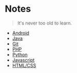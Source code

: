 Notes
============
> It's never too old to learn.

* [Android](./android/android.md)
* [Java](./use-disqus/main.md)
* [Git](./use-disqus/main.md)
* [PHP](./use-disqus/main.md)
* [Python](./use-disqus/main.md)
* [Javascript](./use-disqus/main.md)
* [HTML/CSS](./use-disqus/main.md)